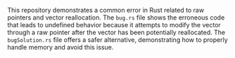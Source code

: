 This repository demonstrates a common error in Rust related to raw pointers and vector reallocation.  The `bug.rs` file shows the erroneous code that leads to undefined behavior because it attempts to modify the vector through a raw pointer after the vector has been potentially reallocated.  The `bugSolution.rs` file offers a safer alternative, demonstrating how to properly handle memory and avoid this issue.